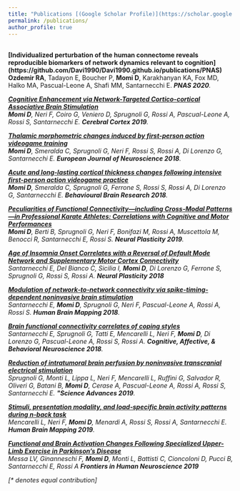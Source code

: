 ```yaml
---
title: "Publications [(Google Scholar Profile)](https://scholar.google.com/citations?user=Ixg9n-EAAAAJ&hl=en)"
permalink: /publications/
author_profile: true
---
```

<br>
<b>[Individualized perturbation of the human connectome reveals reproducible biomarkers of network dynamics relevant to cognition](https://github.com/Davi1990/Davi1990.github.io/publications/PNAS)</b> <br>
<b>Ozdemir RA</b>, Tadayon E, Boucher P, <b>Momi D</b>, Karakhanyan KA, Fox MD, Halko MA, Pascual-Leone A, Shafi MM, Santarnecchi E.
<i><b>PNAS 2020</b>.

<b>[Cognitive Enhancement via Network-Targeted Cortico-cortical Associative Brain Stimulation](https://github.com/Davi1990/Davi1990.github.io/publications/Cerebral_Cortex)</b> <br>
<b>Momi D</b>, Neri F, Coiro G, Veniero D, Sprugnoli G, Rossi A, Pascual-Leone A, Rossi S, Santarnecchi E.
<i><b>Cerebral Cortex 2019</b>.

<b>[Thalamic morphometric changes induced by first‐person action videogame training](https://github.com/Davi1990/Davi1990.github.io/publications/EJN)</b> <br>
<b>Momi D</b>, Smeralda C, Sprugnoli G, Neri F, Rossi S, Rossi A, Di Lorenzo G, Santarnecchi E.
<i><b>European Journal of Neuroscience 2018</b>.

<b>[Acute and long-lasting cortical thickness changes following intensive first-person action videogame practice](https://github.com/Davi1990/Davi1990.github.io/publications/BBR)</b> <br>
<b>Momi D</b>, Smeralda C, Sprugnoli G, Ferrone S, Rossi S, Rossi A, Di Lorenzo G, Santarnecchi E.
<i><b>Behavioural Brain Research 2018</b>.

<b>[Peculiarities of Functional Connectivity—including Cross-Modal Patterns—in Professional Karate Athletes: Correlations with Cognitive and Motor Performances](https://github.com/Davi1990/Davi1990.github.io/publications/NP)</b> <br>
<b>Momi D</b>, Berti B, Sprugnoli G, Neri F, Bonifazi M, Rossi A, Muscettola M, Benocci R, Santarnecchi E, Rossi S.
<i><b>Neural Plasticity 2019</b>.

<b>[Age of Insomnia Onset Correlates with a Reversal of Default Mode Network and Supplementary Motor Cortex Connectivity](https://github.com/Davi1990/Davi1990.github.io/publications/NP2)</b> <br>
Santarnecchi E, Del Bianco C, Sicilia I, <b>Momi D</b>, Di Lorenzo G, Ferrone S, Sprugnoli G, Rossi S, Rossi A.
<i><b>Neural Plasticity 2018</b>

<b>[Modulation of network‐to‐network connectivity via spike‐timing‐dependent noninvasive brain stimulation](https://github.com/Davi1990/Davi1990.github.io/publications/HBM)</b> <br>
Santarnecchi E, <b>Momi D</b>, Sprugnoli G, Neri F, Pascual-Leone A, Rossi A, Rossi S.
<i><b>Human Brain Mapping 2018</b>.

<b>[Brain functional connectivity correlates of coping styles](https://github.com/Davi1990/Davi1990.github.io/publications/CABN)</b> <br>
Santarnecchi E, Sprugnoli G, Tatti E, Mencarelli L, Neri F, <b>Momi D</b>, Di Lorenzo G, Pascual-Leone A, Rossi S, Rossi A.
<i><b>Cognitive, Affective, & Behavioral Neuroscience 2018</b>.

<b>[Reduction of intratumoral brain perfusion by noninvasive transcranial electrical stimulation](https://github.com/Davi1990/Davi1990.github.io/publications/SA)</b><br>
Sprugnoli G, Monti L, Lippa L, Neri F, Mencarelli L, Ruffini G, Salvador R, Oliveri G, Batani B, <b>Momi D</b>, Cerase A, Pascual-Leone A, Rossi A, Rossi S, Santarnecchi E.
<i><b>"Science Advances 2019</b>.

<b>[Stimuli, presentation modality, and load‐specific brain activity patterns during n‐back task](https://github.com/Davi1990/Davi1990.github.io/publications/HBM2)</b> <br>
Mencarelli L, Neri F, <b>Momi D</b>, Menardi A, Rossi S, Rossi A, Santarnecchi E.
<i><b>Human Brain Mapping 2019</b>.

<b>[Functional and Brain Activation Changes Following Specialized Upper-Limb Exercise in Parkinson’s Disease](https://github.com/Davi1990/Davi1990.github.io/publications/FHN)</b><br>
Messa LV, Ginanneschi F, <b>Momi D</b>, Monti L, Battisti C, Cioncoloni D, Pucci B, Santarnecchi E, Rossi A
<i><b>Frontiers in Human Neuroscience 2019</b>






[\* denotes equal contribution]
